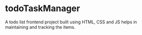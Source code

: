 # todoTaskManager
A todo list frontend project built using HTML, CSS and JS helps in maintaining and tracking the items.

